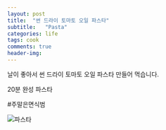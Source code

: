 ```yaml
---
layout: post
title:  "썬 드라이 토마토 오일 파스타"
subtitle:   "Pasta"
categories: life
tags: cook
comments: true
header-img: 
---
```

날이 좋아서 썬 드라이 토마토 오일 파스타 만들어 먹습니다.

20분 완성 파스타

#주말은면식범

 ![파스타](https://youngsungson.github.io/assets/img/life/20220410-life-cook-pasta.jpeg)
 
 
 
 
